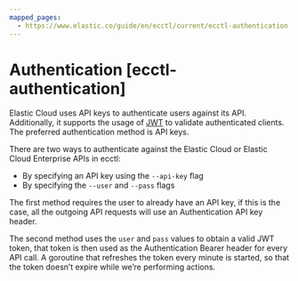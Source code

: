 ```yaml
---
mapped_pages:
  - https://www.elastic.co/guide/en/ecctl/current/ecctl-authentication.html
---
```


# Authentication [ecctl-authentication]

Elastic Cloud uses API keys to authenticate users against its API. Additionally, it supports the usage of [JWT](https://jwt.io/) to validate authenticated clients. The preferred authentication method is API keys.

There are two ways to authenticate against the Elastic Cloud or Elastic Cloud Enterprise APIs in ecctl:

* By specifying an API key using the `--api-key` flag
* By specifying the `--user` and `--pass` flags

The first method requires the user to already have an API key, if this is the case, all the outgoing API requests will use an Authentication API key header.

The second method uses the `user` and `pass` values to obtain a valid JWT token, that token is then used as the Authentication Bearer header for every API call. A goroutine that refreshes the token every minute is started, so that the token doesn’t expire while we’re performing actions.

